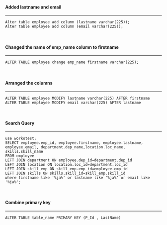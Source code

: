 #### Added lastname and email 
***
```
Alter table employee add column (lastname varchar(225));
Alter table employee add column (email varchar(225));
```

<br/>

#### Changed the name of emp_name column to firstname 
***
```
ALTER TABLE employee change emp_name firstname varchar(225);
```

<br/>

#### Arranged the columns
***
```
ALTER TABLE employee MODIFY lastname varchar(225) AFTER firstname
ALTER TABLE employee MODIFY email varchar(225) AFTER lastname
```

<br/>

#### Search Query 
***
```
use workotest;
SELECT employee.emp_id, employee.firstname, employee.lastname,
employee.email, department.dep_name,location.loc_name, skills.skill_name
FROM employee
LEFT JOIN department ON employee.dep_id=department.dep_id
LEFT JOIN location ON location.loc_id=department.loc_id
LEFT JOIN skill_emp ON skill_emp.emp_id=employee.emp_id
LEFT JOIN skills ON skills.skill_id=skill_emp.skill_id
where firstname like '%ja%' or lastname like '%ja%' or email like '%ja%';
```

<br/>

#### Combine primary key
***
```
ALTER TABLE table_name PRIMARY KEY (P_Id , LastName)
```

<br/>

